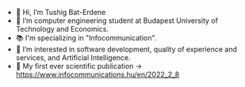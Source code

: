 - 👋 Hi, I’m Tushig Bat-Erdene 
- 🌱 I’m computer engineering student at Budapest University of Technology and Economics.
- 📚 I'm specializing in "Infocommunication".
- 👀 I’m interested in software development, quality of experience and services, and Artificial Intelligence.
- 📰 My first ever scientific publication -> https://www.infocommunications.hu/en/2022_2_8


<!---
tushig0826/tushig0826 is a ✨ special ✨ repository because its `README.md` (this file) appears on your GitHub profile.
You can click the Preview link to take a look at your changes.
--->
